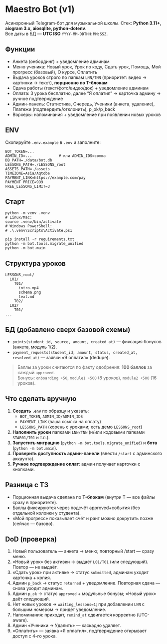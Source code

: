 # Maestro Bot (v1)

Асинхронный Telegram-бот для музыкальной школы. Стек: **Python 3.11+, aiogram 3.x, aiosqlite, python-dotenv**.  
Все даты в БД — **UTC ISO** `YYYY-MM-DDTHH:MM:SSZ`.

## Функции
- Анкета (онбординг) + уведомление админам
- Меню ученика: Новый урок, Урок по коду, Сдать урок, Помощь, Мой прогресс (базовый), О курсе, Оплатить
- Выдача уроков строго по папкам `LNN/TNN` (приоритет: видео → картинки → текст), **порционно по T-блокам**
- Сдача работы (текст/фото/видео/док) + уведомление админам
- Оплата: 3 урока бесплатно, далее “Я оплатил” → карточка админу → ручное подтверждение
- Админ-панель: Статистика, Очередь, Ученики (анкета, удаление), Платежи (подтвердить/отклонить), p_ok/p_back
- Воркеры: напоминания + уведомление при появлении новых уроков

## ENV
Скопируйте `.env.example` в `.env` и заполните:
```
BOT_TOKEN=...
ADMIN_ID=...            # или ADMIN_IDS=comma
DB_PATH=./data/bot.db
LESSONS_PATH=./LESSONS_root
ASSETS_PATH=./assets
TIMEZONE=Asia/Aqtobe
PAYMENT_LINK=https://example.com/pay
PAYMENT_PRICE=999
FREE_LESSONS_LIMIT=3
```

## Старт
```
python -m venv .venv
# Linux/Mac:
source .venv/bin/activate
# Windows PowerShell:
# .\.venv\Scripts\Activate.ps1

pip install -r requirements.txt
python -m bot.tools.migrate_unified
python -m bot.main
```

## Структура уроков
```
LESSONS_root/
  L01/
    T01/
      intro.mp4
      schema.png
      text.md
    T02/
  L02/
    T01/
...
```

## БД (добавлено сверх базовой схемы)
- `points(student_id, source, amount, created_at)` — фиксация бонусов (анкета, модуль 1/2).  
- `payment_requests(student_id, amount, status, created_at, resolved_at)` — заявки «Я оплатил» (dedupe).

> Баллы за уроки считаются по факту одобрения: **100 баллов** за каждый `approved`.  
> Бонусы: `onboarding +50`, `module1 +500` (8 уроков), `module2 +500` (16 уроков).

## Что сделать вручную
1. **Создать `.env`** по образцу и указать:
   - `BOT_TOKEN`, `ADMIN_ID/ADMIN_IDS`
   - `PAYMENT_LINK` (ваша ссылка на оплату)
   - `LESSONS_PATH` (корень с уроками; есть демо `LESSONS_root`)
2. **Наполнить уроки** папками `LNN/TNN` (и/или кодовыми папками `STAR01/T01` и т.п.).
3. **Запустить миграцию** (`python -m bot.tools.migrate_unified`) и **бота** (`python -m bot.main`).
4. **Проверить доступность админ-панели** (ввести `/start` с админского аккаунта).
5. **Ручное подтверждение оплат**: админ получает карточки с кнопками.

## Разница с ТЗ
- Порционная выдача сделана по **T-блокам** (внутри T — все файлы сразу в приоритете).
- Баллы фиксируются через подсчёт approved+события (без отдельной колонки у студента).
- «Мой прогресс» показывает счёт и ранг можно докрутить позже (сейчас — базово).

## DoD (проверка)
1) Новый пользователь — анкета → меню; повторный /start — сразу меню.  
2) «Новый урок» без активки → выдаёт `L01/T01` (или следующий). Повтор — не выдаёт.  
3) «Сдать урок» при активке → статус `submitted`, админам уходит карточка + копия.  
4) Админ `p_back` → статус `returned` + уведомление. Повторная сдача — снова уходит админам.  
5) Админ `p_ok` → статус `approved` + модульные бонусы; «Новый урок» даёт следующий.  
6) Нет новых уроков → `waiting_lessons=1`; при добавлении `LNN` с большим номером → придёт уведомление.  
7) Напоминания: приходят, `remind_at` сдвигается корректно (UTC-aware).  
8) Админ «Ученики → Удалить» — каскадно удаляет.  
9) «Оплатить» — заявка «Я оплатил», подтверждение открывает доступ с 4-го урока.
